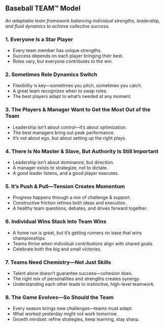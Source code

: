 
## **Baseball TEAM™ Model**  
*An adaptable team framework balancing individual strengths, leadership, and fluid dynamics to achieve collective success.*  

### **1. Everyone Is a Star Player**  
- Every team member has unique strengths.  
- Success depends on each player bringing their best.  
- Roles vary, but everyone contributes to the win.  

### **2. Sometimes Role Dynamics Switch**  
- Flexibility is key—sometimes you pitch, sometimes you catch.  
- A great team recognizes when to swap roles.  
- The best players adapt to what’s needed at any moment.  

### **3. The Players & Manager Want to Get the Most Out of the Team**  
- Leadership isn’t about control—it’s about optimization.  
- The best managers bring out peak performance.  
- It’s not about ego, but about setting up the right plays.  

### **4. There Is No Master & Slave, But Authority Is Still Important**  
- Leadership isn’t about dominance, but direction.  
- A manager exists to strategize, not to dictate.  
- A good leader listens, and a good player executes.  

### **5. It’s Push & Pull—Tension Creates Momentum**  
- Progress happens through a mix of challenge & support.  
- Constructive friction refines both ideas and execution.  
- A healthy team questions, debates, and drives forward together.  

### **6. Individual Wins Stack Into Team Wins**  
- A home run is great, but it’s getting runners on base that wins championships.  
- Teams thrive when individual contributions align with shared goals.  
- Celebrate both the big and small victories.  

### **7. Teams Need Chemistry—Not Just Skills**  
- Talent alone doesn’t guarantee success—cohesion does.  
- The right mix of personalities and strengths creates synergy.  
- Understanding each other leads to instinctive, high-level teamwork.  

### **8. The Game Evolves—So Should the Team**  
- Every season brings new challenges—teams must adapt.  
- What worked yesterday might not work tomorrow.  
- Growth mindset: refine strategies, keep learning, stay sharp.

